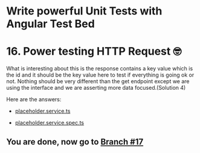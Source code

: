 # Write powerful Unit Tests with Angular Test Bed

# 16. Power testing HTTP Request 🤓

What is interesting about this is the response contains a key value which is the id and it should be the key value here to test if everything is going ok or not. Nothing should be very different than the get endpoint except we are using the interface and we are asserting more data focused.(Solution 4)

Here are the answers: 

- [placeholder.service.ts](https://github.com/seagomezar/ng-col-angular-ut/blob/step16/src/app/placeholder.service.ts)

- [placeholder.service.spec.ts](https://github.com/seagomezar/ng-col-angular-ut/blob/step16/src/app/placeholder.service.spec.ts)


## You are done, now go to [Branch #17](https://github.com/seagomezar/ng-col-angular-ut/tree/step17)